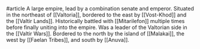 #article 
A large empire, lead by a combination senate and emperor. Situated in the northeast of [[Valtoria]], bordered to the east by [[Vost-Khod]] and the [[Valtir Lands]]. Historically battled with [[Mitarilefon]] multiple times before finally uniting into the empire. Was a leader of the Valtorian side in the [[Valtir Wars]]. Bordered to the north by the island of [[Malakai]], the west by [[Faelan Tribes]], and south by [[Anuva]].
